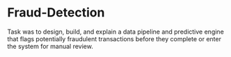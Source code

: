 # Fraud-Detection
Task was to design, build, and explain a data pipeline and predictive engine that flags potentially fraudulent transactions before they complete or enter the system for manual review.
